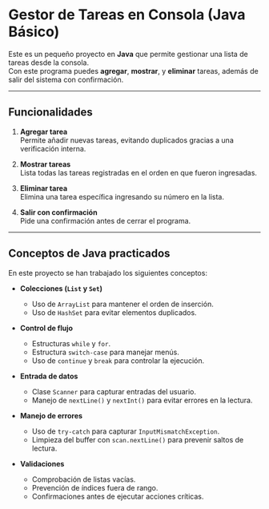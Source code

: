 # Gestor de Tareas en Consola (Java Básico)

Este es un pequeño proyecto en **Java** que permite gestionar una lista de tareas desde la consola.  
Con este programa puedes **agregar**, **mostrar**, y **eliminar** tareas, además de salir del sistema con confirmación.

---

## Funcionalidades

1. **Agregar tarea**  
   Permite añadir nuevas tareas, evitando duplicados gracias a una verificación interna.

2. **Mostrar tareas**  
   Lista todas las tareas registradas en el orden en que fueron ingresadas.

3. **Eliminar tarea**  
   Elimina una tarea específica ingresando su número en la lista.

4. **Salir con confirmación**  
   Pide una confirmación antes de cerrar el programa.

---

## Conceptos de Java practicados

En este proyecto se han trabajado los siguientes conceptos:

- **Colecciones (`List` y `Set`)**
  - Uso de `ArrayList` para mantener el orden de inserción.
  - Uso de `HashSet` para evitar elementos duplicados.
  
- **Control de flujo**
  - Estructuras `while` y `for`.
  - Estructura `switch-case` para manejar menús.
  - Uso de `continue` y `break` para controlar la ejecución.

- **Entrada de datos**
  - Clase `Scanner` para capturar entradas del usuario.
  - Manejo de `nextLine()` y `nextInt()` para evitar errores en la lectura.

- **Manejo de errores**
  - Uso de `try-catch` para capturar `InputMismatchException`.
  - Limpieza del buffer con `scan.nextLine()` para prevenir saltos de lectura.

- **Validaciones**
  - Comprobación de listas vacías.
  - Prevención de índices fuera de rango.
  - Confirmaciones antes de ejecutar acciones críticas.

